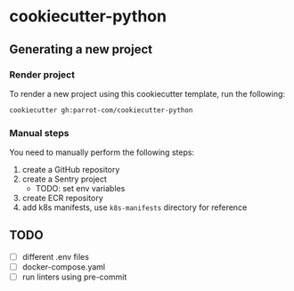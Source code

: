 # cookiecutter-python

## Generating a new project

### Render project

To render a new project using this cookiecutter template, run the following:

```sh
cookiecutter gh:parrot-com/cookiecutter-python
```

### Manual steps

You need to manually perform the following steps:

1. create a GitHub repository
1. create a Sentry project
    * TODO: set env variables
1. create ECR repository
1. add k8s manifests, use `k8s-manifests` directory for reference

## TODO

* [ ] different .env files
* [ ] docker-compose.yaml
* [ ] run linters using pre-commit
